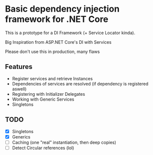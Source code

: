 # Basic dependency injection framework for .NET Core

This is a prototype for a DI Framework (+ Service Locator kinda).

Big Inspiration from ASP.NET Core's DI with Services

Please don't use this in production, many flaws

## Features
- Register services and retrieve Instances
- Dependencies of services are resolved (if dependency is registered aswell)
- Registering with Initializer Delegates
- Working with Generic Services
- Singletons

## TODO
- [x] Singletons
- [x] Generics
- [ ] Caching (one "real" instantiation, then deep copies)
- [ ] Detect Circular references (lol)
